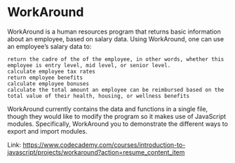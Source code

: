 # WorkAround

WorkAround is a human resources program that returns basic information about an employee, based on salary data. Using WorkAround, one can use an employee’s salary data to:

    return the cadre of the of the employee, in other words, whether this employee is entry level, mid level, or senior level.
    calculate employee tax rates
    return employee benefits
    calculate employee bonuses
    calculate the total amount an employee can be reimbursed based on the total value of their health, housing, or wellness benefits

WorkAround currently contains the data and functions in a single file, though they would like to modify the program so it makes use of JavaScript modules. Specifically, WorkAround you to demonstrate the different ways to export and import modules.

Link: https://www.codecademy.com/courses/introduction-to-javascript/projects/workaround?action=resume_content_item
